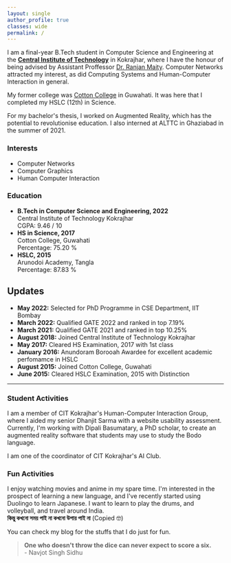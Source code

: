 ```yaml
---
layout: single
author_profile: true
classes: wide
permalink: /
---
```


I am a final-year B.Tech student in Computer Science and Engineering at the [**Central Institute of Technology**](https://cit.ac.in/) in Kokrajhar, where I have the honour of being advised by Assistant Proffessor [Dr. Ranjan Maity](https://cit.ac.in/departments/profile/cse/dr-ranjan-maity). Computer Networks attracted my interest, as did Computing Systems and Human-Computer Interaction in general. 

My former college was [Cotton College](https://cottonuniversity.ac.in/) in Guwahati. It was here that I completed my HSLC (12th) in Science.

For my bachelor's thesis, I worked on Augmented Reality, which has the potential to revolutionise education. I also interned at ALTTC in Ghaziabad in the summer of 2021.

### Interests

- Computer Networks
- Computer Graphics
- Human Computer Interaction

### Education

- **B.Tech in Computer Science and Engineering, 2022**<br>Central Institute of Technology Kokrajhar<br>CGPA: 9.46 / 10
- **HS in Science, 2017**<br>Cotton College, Guwahati<br>Percentage: 75.20 %
- **HSLC, 2015**<br>Arunodoi Academy, Tangla<br>Percentage: 87.83 %

## Updates

- **May 2022:** Selected for PhD Programme in CSE Department, IIT Bombay
- **March 2022:** Qualified GATE 2022 and ranked in top 7.19%
- **March 2021:** Qualified GATE 2021 and ranked in top 10.25%
- **August 2018:** Joined Central Institute of Technology Kokrajhar 
- **May 2017:** Cleared HS Examination, 2017 with 1st class
- **January 2016:** Anundoram Borooah Awardee for excellent academic perfomamce in HSLC
- **August 2015:** Joined Cotton College, Guwahati
- **June 2015:** Cleared HSLC Examination, 2015 with Distinction

---

### Student Activities

I am a member of CIT Kokrajhar's Human-Computer Interaction Group, where I aided my senior Dhanjit Sarma with a website usability assessment. Currently, I'm working with Dipali Basumatary, a PhD scholar, to create an augmented reality software that students may use to study the Bodo language.

I am one of the coordinator of CIT Kokrajhar's AI Club.

### Fun Activities

I enjoy watching movies and anime in my spare time. I'm interested in the prospect of learning a new language, and I've recently started using Duolingo to learn Japanese. I want to learn to play the drums, and volleyball, and travel around India. <br>**কিন্তু কখনো সময় পাই না কখনো উপায় পাই না** (Copied 🤓)

You can check my blog for the stuffs that I do just for fun.

> **One who doesn't throw the dice can never expect to score a six.** <br>- Navjot Singh Sidhu
